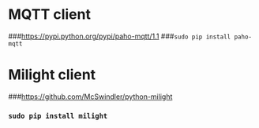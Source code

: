# MQTT client
###https://pypi.python.org/pypi/paho-mqtt/1.1
###`sudo pip install paho-mqtt`

# Milight client
###https://github.com/McSwindler/python-milight
### `sudo pip install milight`
